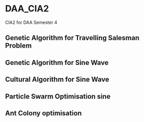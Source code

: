 # DAA_CIA2
CIA2 for DAA Semester 4

## Genetic Algorithm for Travelling Salesman Problem
## Genetic Algorithm for Sine Wave
## Cultural Algorithm for Sine Wave
## Particle Swarm Optimisation sine
## Ant Colony optimisation
